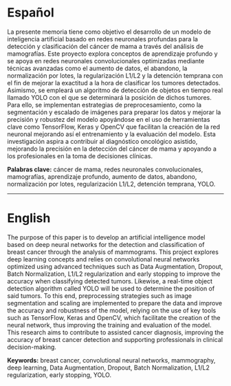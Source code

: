 # Español

La presente memoria tiene como objetivo el desarrollo de un modelo de inteligencia artificial basado en redes neuronales profundas para la detección y clasificación del cáncer de mama a través del análisis de mamografías. Este proyecto explora conceptos de aprendizaje profundo y se apoya en redes neuronales convolucionales optimizadas mediante técnicas avanzadas como el aumento de datos, el abandono, la normalización por lotes, la regularización L1/L2 y la detención temprana con el fin de mejorar la exactitud a la hora de clasificar los tumores detectados. Asimismo, se empleará un algoritmo de detección de objetos en tiempo real llamado YOLO con el que se determinará la posición de dichos tumores. Para ello, se implementan estrategias de preprocesamiento, como la segmentación y escalado de imágenes para preparar los datos y mejorar la precisión y robustez del modelo apoyándose en el uso de herramientas clave como TensorFlow, Keras y OpenCV que facilitan la creación de la red neuronal mejorando así el entrenamiento y la evaluación del modelo. Esta investigación aspira a contribuir al diagnóstico oncológico asistido, mejorando la precisión en la detección del cáncer de mama y apoyando a los profesionales en la toma de decisiones clínicas.

**Palabras clave:** cáncer de mama, redes neuronales convolucionales, mamografías, aprendizaje profundo, aumento de datos, abandono, normalización por lotes, regularización L1/L2, detención temprana, YOLO.

---

# English

The purpose of this paper is to develop an artificial intelligence model based on deep neural networks for the detection and classification of breast cancer through the analysis of mammograms. This project explores deep learning concepts and relies on convolutional neural networks optimized using advanced techniques such as Data Augmentation, Dropout, Batch Normalization, L1/L2 regularization and early stopping to improve the accuracy when classifying detected tumors. Likewise, a real-time object detection algorithm called YOLO will be used to determine the position of said tumors. To this end, preprocessing strategies such as image segmentation and scaling are implemented to prepare the data and improve the accuracy and robustness of the model, relying on the use of key tools such as TensorFlow, Keras and OpenCV, which facilitate the creation of the neural network, thus improving the training and evaluation of the model. This research aims to contribute to assisted cancer diagnosis, improving the accuracy of breast cancer detection and supporting professionals in clinical decision-making.

**Keywords:** breast cancer, convolutional neural networks, mammography, deep learning, Data Augmentation, Dropout, Batch Normalization, L1/L2 regularization, early stopping, YOLO.
